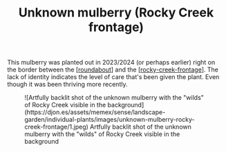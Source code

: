 ﻿---
backlinks:
- title: Individual plants
  url: /memex/sense/landscape-garden/individual-plants/individual-plants.html
latitude: -27.538355
longitude: 152.05535833333334
photos:
  1:
    date: 2025-03-14 17:28:57
    description: Mulberry - unknown type
    filename: AE27C08D-CB70-47E9-B874-E45EB99C0EB2.heic
    latitude: -27.538355
    longitude: 152.05535833333334
    memexFilename: images/unknown-mulberry-rocky-creek-frontage/1.jpeg
    title: None
tags:
- individual-plant
- rocky-creek-frontage
- mulberry
- wood-duck-meadows
title: Unknown mulberry (Rocky Creek frontage)
type: single-plant
---
This mulberry was planted out in 2023/2024 (or perhaps earlier) right on the border between the [[roundabout]] and the [[rocky-creek-frontage]]. The lack of identity indicates the level of care that's been given the plant. Even though it was been thriving more recently.

<figure markdown>
![Artfully backlit shot of the unknown mulberry with the "wilds" of Rocky Creek visible in the background](https://djon.es/assets/memex/sense/landscape-garden/individual-plants/images/unknown-mulberry-rocky-creek-frontage/1.jpeg)
<caption>Artfully backlit shot of the unknown mulberry with the "wilds" of Rocky Creek visible in the background</caption>
</figure>


[//begin]: # "Autogenerated link references for markdown compatibility"
[roundabout]: ../roundabout "Roundabout"
[rocky-creek-frontage]: ../rocky-creek-frontage "Rocky Creek Frontage"
[//end]: # "Autogenerated link references"